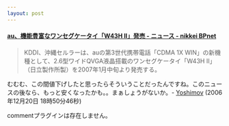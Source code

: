 ```yaml
---
layout: post
---
```

<h4><a href="http://www.nikkeibp.co.jp/news/flash/521237.html">au、機能豊富なワンセグケータイ「W43H II」発売 - ニュース - nikkei BPnet</a></h4>
<blockquote><p>KDDI、沖縄セルラーは、auの第3世代携帯電話「CDMA 1X WIN」の新機種として、2.6型ワイドQVGA液晶搭載のワンセグケータイ「W43H II」（日立製作所製）を2007年1月中旬より発売する。</p>
</blockquote>
<p>むむむ、この間値下げしたと思ったらそういうことだったんですね。このニュースの後なら、もっと安くなったかも。。まぁしょうがないか。- <a href="/?page=Yoshimov" class="wikipage">Yoshimov</a> (2006年12月20日 18時50分46秒)</p>
<p><span class="error">commentプラグインは存在しません。</span> </p>
